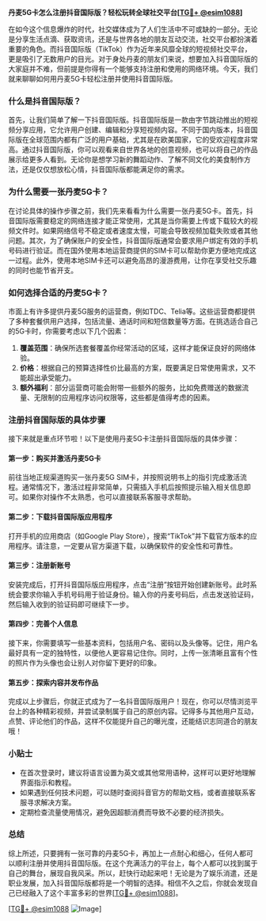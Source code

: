 **丹麦5G卡怎么注册抖音国际版？轻松玩转全球社交平台[[TG💪+ @esim1088](https://t.me/s/esim1088)]**

在如今这个信息爆炸的时代，社交媒体成为了人们生活中不可或缺的一部分。无论是分享生活点滴、获取资讯，还是与世界各地的朋友互动交流，社交平台都扮演着重要的角色。而抖音国际版（TikTok）作为近年来风靡全球的短视频社交平台，更是吸引了无数用户的目光。对于身处丹麦的朋友们来说，想要加入抖音国际版的大家庭并不难，但前提是你得有一个能够支持注册和使用的网络环境。今天，我们就来聊聊如何用丹麦5G卡轻松注册并使用抖音国际版。

### 什么是抖音国际版？

首先，让我们简单了解一下抖音国际版。抖音国际版是一款由字节跳动推出的短视频分享应用，它允许用户创建、编辑和分享短视频内容。不同于国内版本，抖音国际版在全球范围内都有广泛的用户基础，尤其是在欧美国家，它的受欢迎程度非常高。通过抖音国际版，你可以观看来自世界各地的创意视频，也可以将自己的作品展示给更多人看到。无论你是想学习新的舞蹈动作、了解不同文化的美食制作方法，还是仅仅想放松心情，抖音国际版都能满足你的需求。

### 为什么需要一张丹麦5G卡？

在讨论具体的操作步骤之前，我们先来看看为什么需要一张丹麦5G卡。首先，抖音国际版需要稳定的网络连接才能正常使用，尤其是当你需要上传或下载较大的视频文件时。如果网络信号不稳定或者速度太慢，可能会导致视频加载失败或者其他问题。其次，为了确保账户的安全性，抖音国际版通常会要求用户绑定有效的手机号码进行验证。而在国外使用本地运营商提供的SIM卡可以帮助你更方便地完成这一过程。此外，使用本地SIM卡还可以避免高昂的漫游费用，让你在享受社交乐趣的同时也能节省开支。

### 如何选择合适的丹麦5G卡？

市面上有许多提供丹麦5G服务的运营商，例如TDC、Telia等。这些运营商都提供了多种套餐供用户选择，包括流量、通话时间和短信数量等方面。在挑选适合自己的5G卡时，你需要考虑以下几个因素：

1. **覆盖范围**：确保所选套餐覆盖你经常活动的区域，这样才能保证良好的网络体验。
2. **价格**：根据自己的预算选择性价比最高的方案，既要满足日常使用需求，又不能超出承受能力。
3. **额外福利**：部分运营商可能会附带一些额外的服务，比如免费赠送的数据流量、无限制的应用程序访问权限等，这些都是值得考虑的因素。

### 注册抖音国际版的具体步骤

接下来就是重点环节啦！以下是使用丹麦5G卡注册抖音国际版的具体步骤：

#### 第一步：购买并激活丹麦5G卡
前往当地正规渠道购买一张丹麦5G SIM卡，并按照说明书上的指引完成激活流程。通常情况下，激活过程非常简单，只需插入手机后按照提示输入相关信息即可。如果你对操作不太熟悉，也可以直接联系客服寻求帮助。

#### 第二步：下载抖音国际版应用程序
打开手机的应用商店（如Google Play Store），搜索“TikTok”并下载官方版本的应用程序。请注意，一定要从官方渠道下载，以确保软件的安全性和可靠性。

#### 第三步：注册新账号
安装完成后，打开抖音国际版应用程序，点击“注册”按钮开始创建新账号。此时系统会要求你输入手机号码用于验证身份。输入你的丹麦号码后，点击发送验证码，然后输入收到的验证码即可继续下一步。

#### 第四步：完善个人信息
接下来，你需要填写一些基本资料，包括用户名、密码以及头像等。记住，用户名最好具有一定的独特性，以便他人更容易记住你。同时，上传一张清晰且富有个性的照片作为头像也会让别人对你留下更好的印象。

#### 第五步：探索内容并发布作品
完成以上步骤后，你就正式成为了一名抖音国际版用户！现在，你可以尽情浏览平台上的各种精彩视频，并尝试录制属于自己的原创内容。记得多与其他用户互动，点赞、评论他们的作品，这样不仅能提升自己的曝光度，还能结识志同道合的朋友哦！

### 小贴士

- 在首次登录时，建议将语言设置为英文或其他常用语种，这样可以更好地理解界面指示和教程。
- 如果遇到任何技术问题，可以随时查阅抖音官方的帮助文档，或者直接联系客服寻求解决方案。
- 定期检查流量使用情况，避免因超额消费而导致不必要的经济损失。

### 总结

综上所述，只要拥有一张可靠的丹麦5G卡，再加上一点耐心和细心，任何人都可以顺利注册并使用抖音国际版。在这个充满活力的平台上，每个人都可以找到属于自己的舞台，展现自我风采。所以，赶快行动起来吧！无论是为了娱乐消遣，还是职业发展，加入抖音国际版都将是一个明智的选择。相信不久之后，你就会发现自己已经融入了这个丰富多彩的世界[[TG💪+ @esim1088](https://t.me/s/esim1088)]。

[[TG💪+ @esim1088](https://t.me/s/esim1088) ![Image](https://i.postimg.cc/4NQfJmqS/Snipaste-2025-05-13-00-14-12.png)]